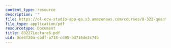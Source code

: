 ```yaml
---
content_type: resource
description: ''
file: https://ol-ocw-studio-app-qa.s3.amazonaws.com/courses/8-322-quantum-theory-ii-spring-2003/0ce4f20acbdfa718cd95bd716de2c74b_83227Lecture6.pdf
file_type: application/pdf
resourcetype: Document
title: 83227Lecture6.pdf
uid: 0ce4f20a-cbdf-a718-cd95-bd716de2c74b
---
```


